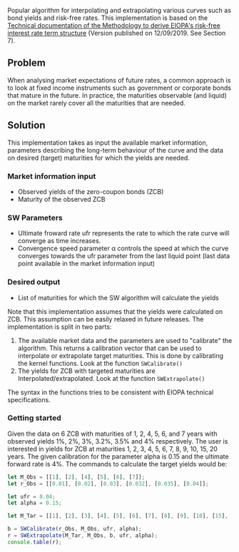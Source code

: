 Popular algorithm for interpolating and extrapolating various curves such as bond yields and risk-free rates. This implementation is based on the [Technical documentation of the Methodology to derive EIOPA's risk-free interest rate term structure](https://www.eiopa.europa.eu/sites/default/files/risk_free_interest_rate/12092019-technical_documentation.pdf) (Version published on 12/09/2019. See Section 7).

## Problem

When analysing market expectations of future rates, a common approach is to look at fixed income instruments such as government or corporate bonds that mature in the future. In practice, the maturities observable (and liquid) on the market rarely cover all the maturities that are needed.

## Solution

This implementation takes as input the available market information, parameters describing the long-term behaviour of the curve and the data on desired (target) maturities for which the yields are needed.

### Market information input

 - Observed yields of the zero-coupon bonds (ZCB)
 - Maturity of the observed ZCB

### SW Parameters
 - Ultimate froward rate ufr represents the rate to which the rate curve will converge as time increases.
 - Convergence speed parameter α controls the speed at which the curve converges towards the ufr parameter from the last liquid point (last data point available in the market information input)

### Desired output
 
 - List of maturities for which the SW algorithm will calculate the yields

Note that this implementation assumes that the yields were calculated on ZCB. This assumption can be easily relaxed in future releases.
The implementation is split in two parts: 

1. The available market data and the parameters are used to "calibrate" the algorithm. This returns a calibration vector that can be used to interpolate or extrapolate target maturities. This is done by calibrating the kernel functions. Look at the function `SWCalibrate()`
2. The yields for ZCB with targeted maturities are Interpolated/extrapolated. Look at the function `SWExtrapolate()`
 
 The syntax in the functions tries to be consistent with EIOPA technical specifications.
 
 ### Getting started
 
 Given the data on 6 ZCB with maturities of 1, 2, 4, 5, 6, and 7 years with observed yields 1%, 2%, 3%, 3.2%, 3.5% and 4% respectively. The user is interested in yields for ZCB at maturities 1, 2, 3, 4, 5, 6, 7, 8, 9, 10, 15, 20 years. The given calibration for the parameter alpha is 0.15 and the ultimate forward rate is 4%. 
The commands to calculate the target yields would be:

``` javascript
let M_Obs = [[1], [2], [4], [5], [6], [7]];
let r_Obs = [[0.01], [0.02], [0.03], [0.032], [0.035], [0.04]];

let ufr = 0.04;
let alpha = 0.15;

let M_Tar = [[1], [2], [3], [4], [5], [6], [7], [8], [9], [10], [15], [20]];

b = SWCalibrate(r_Obs, M_Obs, ufr, alpha);
r = SWExtrapolate(M_Tar, M_Obs, b, ufr, alpha);
console.table(r);
```

